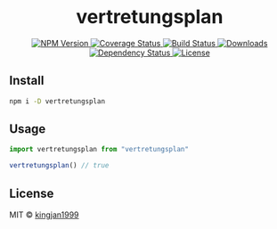 <big><h1 align="center">vertretungsplan</h1></big>

<p align="center">
  <a href="https://npmjs.org/package/vertretungsplan">
    <img src="https://img.shields.io/npm/v/vertretungsplan.svg?style=flat-square"
         alt="NPM Version">
  </a>

  <a href="https://coveralls.io/r/kingjan1999/vertretungsplan">
    <img src="https://img.shields.io/coveralls/kingjan1999/vertretungsplan.svg?style=flat-square"
         alt="Coverage Status">
  </a>

  <a href="https://travis-ci.org/kingjan1999/vertretungsplan">
    <img src="https://img.shields.io/travis/kingjan1999/vertretungsplan.svg?style=flat-square"
         alt="Build Status">
  </a>

  <a href="https://npmjs.org/package/vertretungsplan">
    <img src="http://img.shields.io/npm/dm/vertretungsplan.svg?style=flat-square"
         alt="Downloads">
  </a>

  <a href="https://david-dm.org/kingjan1999/vertretungsplan.svg">
    <img src="https://david-dm.org/kingjan1999/vertretungsplan.svg?style=flat-square"
         alt="Dependency Status">
  </a>

  <a href="https://github.com/kingjan1999/vertretungsplan/blob/master/LICENSE">
    <img src="https://img.shields.io/npm/l/vertretungsplan.svg?style=flat-square"
         alt="License">
  </a>
</p>

<p align="center"><big>

</big></p>


## Install

```sh
npm i -D vertretungsplan
```

## Usage

```js
import vertretungsplan from "vertretungsplan"

vertretungsplan() // true
```

## License

MIT © [kingjan1999](http://github.com/kingjan1999)

[npm-url]: https://npmjs.org/package/vertretungsplan
[npm-image]: https://img.shields.io/npm/v/vertretungsplan.svg?style=flat-square

[travis-url]: https://travis-ci.org/kingjan1999/vertretungsplan
[travis-image]: https://img.shields.io/travis/kingjan1999/vertretungsplan.svg?style=flat-square

[coveralls-url]: https://coveralls.io/r/kingjan1999/vertretungsplan
[coveralls-image]: https://img.shields.io/coveralls/kingjan1999/vertretungsplan.svg?style=flat-square

[depstat-url]: https://david-dm.org/kingjan1999/vertretungsplan
[depstat-image]: https://david-dm.org/kingjan1999/vertretungsplan.svg?style=flat-square

[download-badge]: http://img.shields.io/npm/dm/vertretungsplan.svg?style=flat-square
